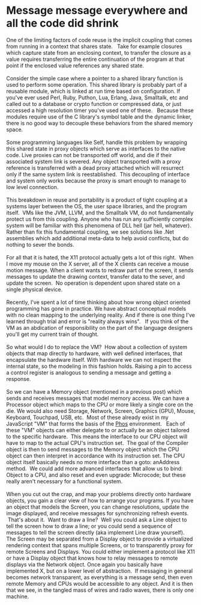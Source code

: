 Message message everywhere and all the code did shrink
======================================================

One of the limiting factors of code reuse is the implicit coupling that comes from running in a context that shares state.   Take for example closures which capture state from an enclosing context, to transfer the closure as a value requires transferring the entire continuation of the program at that point if the enclosed value references any shared state. <br><br>Consider the simple case where a pointer to a shared library function is used to perform some operation. This shared library is probably part of a reusable module, which is linked at run time based on configuration. If you&#39;ve ever used Perl, Ruby, Puthon, Lua, Erlang, Java, Smalltalk, etc and called out to a database or crypto function or compressed data, or just accessed a high resolution timer you&#39;ve used one of these.   Because these modules require use of the C library&#39;s symbol table and the dynamic linker, there is no good way to decouple these behaviors from the shared memory space. <br><br>Some programming languages like Self, handle this problem by wrapping this shared state in proxy objects which serve as interfaces to the native code. Live proxies can not be transported off world, and die if their associated system link is severed. Any object transported with a proxy reference is transferred with a dead proxy attached which will resurrect only if the same system link is reestablished.  This decoupling of interface and system only works because the proxy is smart enough to manage to low level connection. <br><br>This breakdown in reuse and portability is a product of tight coupling at a systems layer between the OS, the user space libraries, and the program itself.  VMs like the JVM, LLVM, and the Smalltalk VM, do not fundamentally protect us from this coupling. Anyone who has run any sufficiently complex system will be familiar with this phenomena of DLL hell (jar hell, whatever). Rather than fix this fundamental coupling, we see solutions like .Net assemblies which add additional meta-data to help avoid conflicts, but do nothing to sever the bonds. <br><br>For all that it is hated, the X11 protocol actually gets a lot of this right.  When I move my mouse on the X server, all of the X clients can receive a mouse motion message. When a client wants to redraw part of the screen, it sends messages to update the drawing context, transfer data to the sever, and update the screen.  No operation is dependent upon shared state on a single physical device. <br><br>Recently, I&#39;ve spent a lot of time thinking about how wrong object oriented programming has gone in practice. We have abstract conceptual models with no clean mapping to the underlying reality. And if there is one thing I&#39;ve learned through trial and error is "reality always wins".   If you think of the VM as an abdication of responsibility on the part of the language designers you&#39;ll get my current train of thought. <br><br>So what would I do to replace the VM?  How about a collection of system objects that map directly to hardware, with well defined interfaces, that encapsulate the hardware itself. With hardware we can not inspect the internal state, so the modeling in this fashion holds. Raising a pin to access a control register is analogous to sending a message and getting a response. <br><br>So we can have a Memory object (mentioned in a previous post) which sends and receives messages that model memory access. We can have a Processor object which maps to the CPU or more likely a single core on the die. We would also need Storage, Network, Screen, Graphics (GPU), Mouse, Keyboard, Touchpad, USB, etc.  Most of these already exist in my JavaScript "VM" that forms the basis of the <a href=http://www.dloh.org/>Phos</a> environment.   Each of these "VM" objects can either delegate to or actually be an object tailored to the specific hardware.  This means the interface to our CPU object will have to map to the actual CPU&#39;s instruction set.  The goal of the Compiler object is then to send messages to the Memory object which the CPU object can then interpret in accordance with its instruction set. The CPU object itself basically needs no more interface than a goto: anAddress method.  We could add more advanced interfaces that allow us to bind: Object to a CPU, and also reset and even upgrade: Microcode; but these really aren&#39;t necessary for a functional system. <br><br>When you cut out the crap, and map your problems directly onto hardware objects, you gain a clear view of how to arrange your programs. If you have an object that models the Screen, you can change resolutions, update the image displayed, and receive messages for synchronizing refresh events.  That&#39;s about it.  Want to draw a line?  Well you could ask a Line object to tell the screen how to draw a line; or you could send a sequence of messages to tell the screen directly (aka implement Line draw yourself).   The Screen may be separated from a Display object to provide a virtualized rendering context that spans multiple Screens, or to transparently proxy for remote Screens and Displays. You could either implement a protocol like X11 or have a Display object that knows how to relay messages to remote displays via the Network object. Once again you basically have implemented X, but on a lower level of abstraction.  If messaging in general becomes network transparent, as everything is a message send, then even remote Memory and CPUs would be accessible to any object. And it is then that we see, in the tangled mass of wires and radio waves, there is only one machine. 